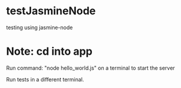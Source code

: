 # testJasmineNode
testing using jasmine-node

# Note: cd into app
Run command: "node hello_world.js" on a terminal to start the server 

Run tests in a different terminal.
